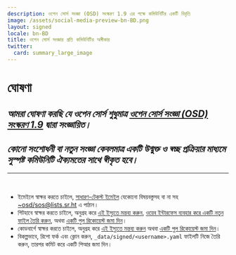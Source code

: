 ```yaml
---
description: ওপেন সোর্স সংজ্ঞা (OSD) সংস্করণ 1.9 এর পক্ষে কমিউনিটির একটি বিবৃতি
image: /assets/social-media-preview-bn-BD.png
layout: signed
locale: bn-BD
title: ওপেন সোর্স সংজ্ঞার প্রতি কমিউনিটির অঙ্গীকার
twitter:
  card: summary_large_image
---
```

# **ঘোষণা**

## *আমরা ঘোষণা করছি যে ওপেন সোর্স শুধুমাত্র [ওপেন সোর্স সংজ্ঞা (OSD) সংস্করণ 1.9](https://opensourcedefinition.org/) দ্বারা সংজ্ঞায়িত।*

## *কোনো সংশোধনী বা নতুন সংজ্ঞা কেবলমাত্র একটি উন্মুক্ত ও স্বচ্ছ প্রক্রিয়ার মাধ্যমে সুস্পষ্ট কমিউনিটি ঐক্যমতের সাথে স্বীকৃত হবে।*

---
<br>

- ইমেইলে স্বাক্ষর করতে চাইলে, [সাধারণ-টেকস্ট ইমেইল](https://useplaintext.email/) যেকোনো বিষয়বস্তুসহ বা না সহ [~osd/sos@lists.sr.ht](mailto:~osd/sos@lists.sr.ht) এ পাঠান।
- গিটহাবে স্বাক্ষর করতে চাইলে, অনুগ্রহ করে [এই ইস্যুতে মন্তব্য করুন](https://github.com/OpenSourceDefinition/sos/issues/1), [ওয়েব ইন্টারফেস ব্যবহার করে একটি নতুন ফাইল তৈরি করুন](https://github.com/OpenSourceDefinition/sos/new/main/_data/signed), অথবা [একটি পুল রিকোয়েস্ট জমা দিন](https://github.com/OpenSourceDefinition/sos/pulls)।
- কোডবার্গে স্বাক্ষর করতে চাইলে, অনুগ্রহ করে [এই ইস্যুতে মন্তব্য করুন](https://codeberg.org/osd/sos/issues/1) অথবা [একটি পুল রিকোয়েস্ট জমা দিন](https://codeberg.org/osd/sos/pulls)।
- বিকল্পভাবে, রিপো ফর্ক এবং ক্লোন করুন, `_data/signed/<username>.yaml` ফাইলটি নিজে তৈরি করুন, তারপর কমিট করে একটি পিআর জমা দিন।